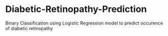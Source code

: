 # Diabetic-Retinopathy-Prediction
Binary Classification using Logistic Regression model to predict occurence of diabetic retinopathy
